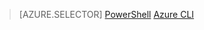 > [AZURE.SELECTOR]
[PowerShell](/documentation/articles/virtual-network-create-udr-classic-ps/)
[Azure CLI](/documentation/articles/virtual-network-create-udr-classic-cli/)

<!---HONumber=79-->